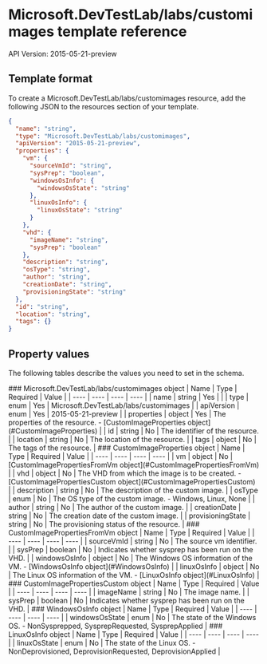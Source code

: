 # Microsoft.DevTestLab/labs/customimages template reference
API Version: 2015-05-21-preview
## Template format

To create a Microsoft.DevTestLab/labs/customimages resource, add the following JSON to the resources section of your template.

```json
{
  "name": "string",
  "type": "Microsoft.DevTestLab/labs/customimages",
  "apiVersion": "2015-05-21-preview",
  "properties": {
    "vm": {
      "sourceVmId": "string",
      "sysPrep": "boolean",
      "windowsOsInfo": {
        "windowsOsState": "string"
      },
      "linuxOsInfo": {
        "linuxOsState": "string"
      }
    },
    "vhd": {
      "imageName": "string",
      "sysPrep": "boolean"
    },
    "description": "string",
    "osType": "string",
    "author": "string",
    "creationDate": "string",
    "provisioningState": "string"
  },
  "id": "string",
  "location": "string",
  "tags": {}
}
```
## Property values

The following tables describe the values you need to set in the schema.

<a id="Microsoft.DevTestLab/labs/customimages" />
### Microsoft.DevTestLab/labs/customimages object
|  Name | Type | Required | Value |
|  ---- | ---- | ---- | ---- |
|  name | string | Yes |  |
|  type | enum | Yes | Microsoft.DevTestLab/labs/customimages |
|  apiVersion | enum | Yes | 2015-05-21-preview |
|  properties | object | Yes | The properties of the resource. - [CustomImageProperties object](#CustomImageProperties) |
|  id | string | No | The identifier of the resource. |
|  location | string | No | The location of the resource. |
|  tags | object | No | The tags of the resource. |


<a id="CustomImageProperties" />
### CustomImageProperties object
|  Name | Type | Required | Value |
|  ---- | ---- | ---- | ---- |
|  vm | object | No | [CustomImagePropertiesFromVm object](#CustomImagePropertiesFromVm) |
|  vhd | object | No | The VHD from which the image is to be created. - [CustomImagePropertiesCustom object](#CustomImagePropertiesCustom) |
|  description | string | No | The description of the custom image. |
|  osType | enum | No | The OS type of the custom image. - Windows, Linux, None |
|  author | string | No | The author of the custom image. |
|  creationDate | string | No | The creation date of the custom image. |
|  provisioningState | string | No | The provisioning status of the resource. |


<a id="CustomImagePropertiesFromVm" />
### CustomImagePropertiesFromVm object
|  Name | Type | Required | Value |
|  ---- | ---- | ---- | ---- |
|  sourceVmId | string | No | The source vm identifier. |
|  sysPrep | boolean | No | Indicates whether sysprep has been run on the VHD. |
|  windowsOsInfo | object | No | The Windows OS information of the VM. - [WindowsOsInfo object](#WindowsOsInfo) |
|  linuxOsInfo | object | No | The Linux OS information of the VM. - [LinuxOsInfo object](#LinuxOsInfo) |


<a id="CustomImagePropertiesCustom" />
### CustomImagePropertiesCustom object
|  Name | Type | Required | Value |
|  ---- | ---- | ---- | ---- |
|  imageName | string | No | The image name. |
|  sysPrep | boolean | No | Indicates whether sysprep has been run on the VHD. |


<a id="WindowsOsInfo" />
### WindowsOsInfo object
|  Name | Type | Required | Value |
|  ---- | ---- | ---- | ---- |
|  windowsOsState | enum | No | The state of the Windows OS. - NonSysprepped, SysprepRequested, SysprepApplied |


<a id="LinuxOsInfo" />
### LinuxOsInfo object
|  Name | Type | Required | Value |
|  ---- | ---- | ---- | ---- |
|  linuxOsState | enum | No | The state of the Linux OS. - NonDeprovisioned, DeprovisionRequested, DeprovisionApplied |

